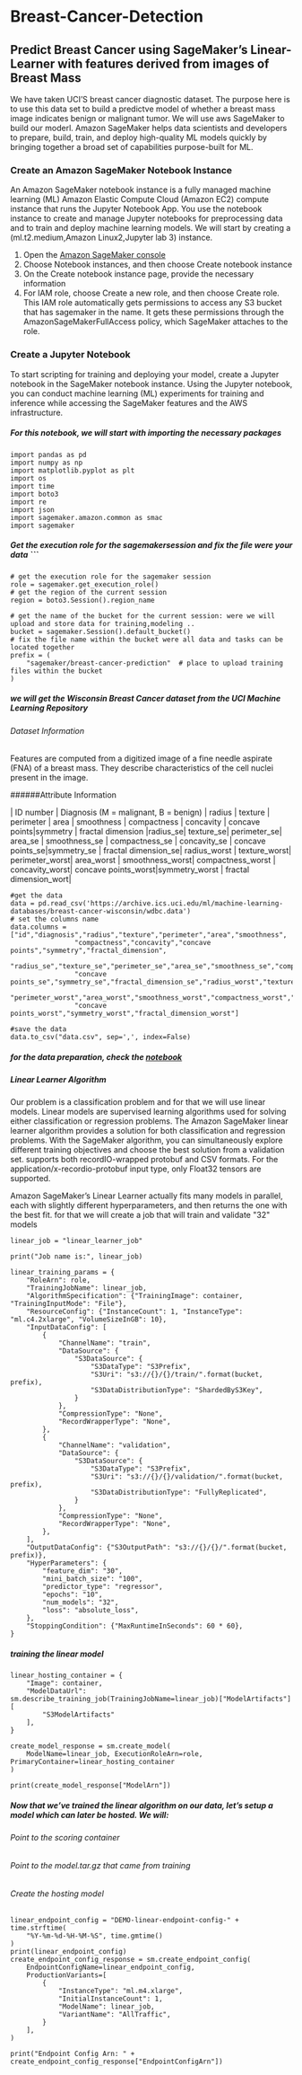 # Breast-Cancer-Detection
## Predict Breast Cancer using SageMaker’s Linear-Learner with features derived from images of Breast Mass
We have taken  UCI’S breast cancer diagnostic dataset. The purpose here is to use this data set to build a predictve model of whether a breast mass image indicates benign or malignant tumor. We will use aws SageMaker to build our moderl.
Amazon SageMaker helps data scientists and developers to prepare, build, train, and deploy high-quality ML models quickly by bringing together a broad set of capabilities purpose-built for ML.

### Create an Amazon SageMaker Notebook Instance
An Amazon SageMaker notebook instance is a fully managed machine learning (ML) Amazon Elastic Compute Cloud (Amazon EC2) compute instance that runs the Jupyter Notebook App. You use the notebook instance to create and manage Jupyter notebooks for preprocessing data and to train and deploy machine learning models.
We will start by creating a (ml.t2.medium,Amazon Linux2,Jupyter lab 3) instance.
1. Open the [Amazon SageMaker console](https://console.aws.amazon.com/sagemaker/)
2. Choose Notebook instances, and then choose Create notebook instance
3. On the Create notebook instance page, provide the necessary information
4. For IAM role, choose Create a new role, and then choose Create role. This IAM role automatically gets permissions to access any S3 bucket that has sagemaker in the name. It gets these permissions through the AmazonSageMakerFullAccess policy, which SageMaker attaches to the role.

### Create a Jupyter Notebook
To start scripting for training and deploying your model, create a Jupyter notebook in the SageMaker notebook instance. Using the Jupyter notebook, you can conduct machine learning (ML) experiments for training and inference while accessing the SageMaker features and the AWS infrastructure.

##### For this notebook, we will start with importing the necessary packages
```
import pandas as pd
import numpy as np
import matplotlib.pyplot as plt
import os
import time
import boto3
import re
import json
import sagemaker.amazon.common as smac
import sagemaker
``` 
##### Get the execution role for the sagemakersession and fix the file were your data  ```
```
# get the execution role for the sagemaker session
role = sagemaker.get_execution_role()
# get the region of the current session
region = boto3.Session().region_name

# get the name of the bucket for the current session: were we will upload and store data for training,modeling ..
bucket = sagemaker.Session().default_bucket()
# fix the file name within the bucket were all data and tasks can be located together
prefix = (
    "sagemaker/breast-cancer-prediction"  # place to upload training files within the bucket
)
``` 
##### we will get the Wisconsin Breast Cancer dataset from the UCI Machine Learning Repository

###### Dataset Information

Features are computed from a digitized image of a fine needle aspirate (FNA) of a breast mass. They describe characteristics of the cell nuclei present in the image.

######Attribute Information

| ID number    |  Diagnosis (M = malignant, B = benign)   | radius     |  texture           |  perimeter         |  area |  smoothness              | compactness | concavity | concave points|symmetry | fractal dimension |radius_se| texture_se| perimeter_se|  area_se |  smoothness_se  | compactness_se | concavity_se | concave points_se|symmetry_se | fractal dimension_se| radius_worst  | texture_worst| perimeter_worst|  area_worst |  smoothness_worst| compactness_worst | concavity_worst| concave points_worst|symmetry_worst | fractal dimension_wort|

```
#get the data
data = pd.read_csv('https://archive.ics.uci.edu/ml/machine-learning-databases/breast-cancer-wisconsin/wdbc.data')
# set the columns name
data.columns = ["id","diagnosis","radius","texture","perimeter","area","smoothness",
                "compactness","concavity","concave points","symmetry","fractal_dimension",
                "radius_se","texture_se","perimeter_se","area_se","smoothness_se","compactness_se","concavity_se",
                "concave points_se","symmetry_se","fractal_dimension_se","radius_worst","texture_worst",
                "perimeter_worst","area_worst","smoothness_worst","compactness_worst","concavity_worst",
                "concave points_worst","symmetry_worst","fractal_dimension_worst"] 

#save the data
data.to_csv("data.csv", sep=',', index=False)
```
##### for the data preparation, check the [notebook](https://github.com/nadinelabidi/Breast-Cancer-Detection/blob/main/Breast%20Cancer%20detection.ipynb)

##### Linear Learner Algorithm
Our problem is a classification problem and for that we will use linear models.
Linear models are supervised learning algorithms used for solving either classification or regression problems.
The Amazon SageMaker linear learner algorithm provides a solution for both classification and regression problems. With the SageMaker algorithm, you can simultaneously explore different training objectives and choose the best solution from a validation set. supports both recordIO-wrapped protobuf and CSV formats. For the application/x-recordio-protobuf input type, only Float32 tensors are supported. 

Amazon SageMaker’s Linear Learner actually fits many models in parallel, each with slightly different hyperparameters, and then returns the one with the best fit. for that we will create a job that will train and validate "32" models
   

```
linear_job = "linear_learner_job"

print("Job name is:", linear_job)

linear_training_params = {
    "RoleArn": role,
    "TrainingJobName": linear_job,
    "AlgorithmSpecification": {"TrainingImage": container, "TrainingInputMode": "File"},
    "ResourceConfig": {"InstanceCount": 1, "InstanceType": "ml.c4.2xlarge", "VolumeSizeInGB": 10},
    "InputDataConfig": [
        {
            "ChannelName": "train",
            "DataSource": {
                "S3DataSource": {
                    "S3DataType": "S3Prefix",
                    "S3Uri": "s3://{}/{}/train/".format(bucket, prefix),
                    "S3DataDistributionType": "ShardedByS3Key",
                }
            },
            "CompressionType": "None",
            "RecordWrapperType": "None",
        },
        {
            "ChannelName": "validation",
            "DataSource": {
                "S3DataSource": {
                    "S3DataType": "S3Prefix",
                    "S3Uri": "s3://{}/{}/validation/".format(bucket, prefix),
                    "S3DataDistributionType": "FullyReplicated",
                }
            },
            "CompressionType": "None",
            "RecordWrapperType": "None",
        },
    ],
    "OutputDataConfig": {"S3OutputPath": "s3://{}/{}/".format(bucket, prefix)},
    "HyperParameters": {
        "feature_dim": "30",
        "mini_batch_size": "100",
        "predictor_type": "regressor",
        "epochs": "10",
        "num_models": "32",
        "loss": "absolute_loss",
    },
    "StoppingCondition": {"MaxRuntimeInSeconds": 60 * 60},
}
```
##### training the linear model
```
linear_hosting_container = {
    "Image": container,
    "ModelDataUrl": sm.describe_training_job(TrainingJobName=linear_job)["ModelArtifacts"][
        "S3ModelArtifacts"
    ],
}

create_model_response = sm.create_model(
    ModelName=linear_job, ExecutionRoleArn=role, PrimaryContainer=linear_hosting_container
)

print(create_model_response["ModelArn"])
```
##### Now that we’ve trained the linear algorithm on our data, let’s setup a model which can later be hosted. We will:
###### Point to the scoring container
###### Point to the model.tar.gz that came from training  
###### Create the hosting model
```
linear_endpoint_config = "DEMO-linear-endpoint-config-" + time.strftime(
    "%Y-%m-%d-%H-%M-%S", time.gmtime()
)
print(linear_endpoint_config)
create_endpoint_config_response = sm.create_endpoint_config(
    EndpointConfigName=linear_endpoint_config,
    ProductionVariants=[
        {
            "InstanceType": "ml.m4.xlarge",
            "InitialInstanceCount": 1,
            "ModelName": linear_job,
            "VariantName": "AllTraffic",
        }
    ],
)

print("Endpoint Config Arn: " + create_endpoint_config_response["EndpointConfigArn"])
```

